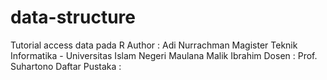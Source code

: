 # data-structure
Tutorial access data pada R  Author : Adi Nurrachman  Magister Teknik Informatika - Universitas Islam Negeri Maulana Malik Ibrahim  Dosen : Prof. Suhartono  Daftar Pustaka :
